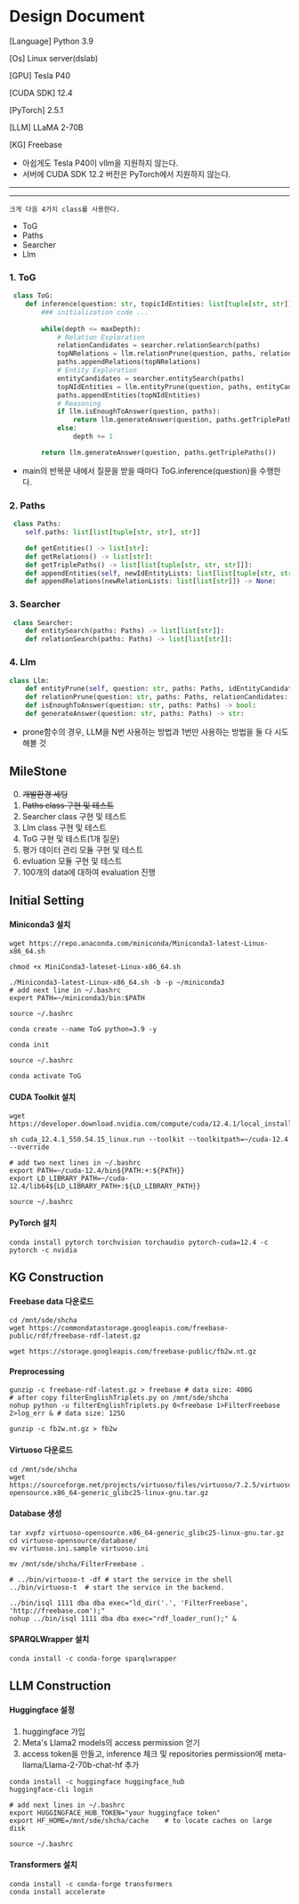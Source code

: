 # Design Document

[Language] Python 3.9

[Os] Linux server(dslab)

[GPU] Tesla P40

[CUDA SDK] 12.4

[PyTorch] 2.5.1

[LLM] LLaMA 2-70B

[KG] Freebase

- 아쉽게도 Tesla P40이 vllm을 지원하지 않는다.
- 서버에 CUDA SDK 12.2 버전은 PyTorch에서 지원하지 않는다.

---
---

    크게 다음 4가지 class를 사용한다.

* ToG
* Paths
* Searcher
* Llm

### 1. ToG
```python
 class ToG:
    def inference(question: str, topicIdEntities: list[tuple[str, str]] = None) -> tuple[str, Paths]:
        ### initialization code ...
        
        while(depth <= maxDepth):
            # Relation Exploration
            relationCandidates = searcher.relationSearch(paths)
            topNRelations = llm.relationPrune(question, paths, relationCandidates)
            paths.appendRelations(topNRelations)
            # Entity Exploration
            entityCandidates = searcher.entitySearch(paths)
            topNIdEntities = llm.entityPrune(question, paths, entityCandidates)
            paths.appendEntities(topNIdEntities)
            # Reasoning 
            if llm.isEnoughToAnswer(question, paths):
                return llm.generateAnswer(question, paths.getTriplePaths())
            else:
                depth += 1

        return llm.generateAnswer(question, paths.getTriplePaths())
```
- main의 반복문 내에서 질문을 받을 때마다 ToG.inference(question)을 수행한다. 

### 2. Paths
```python
 class Paths:
    self.paths: list[list[tuple[str, str], str]]

    def getEntities() -> list[str]:
    def getRelations() -> list[str]:
    def getTriplePaths() -> list[list[tuple[str, str, str]]]:
    def appendEntities(self, newIdEntityLists: list[list[tuple[str, str]]]) -> None:
    def appendRelations(newRelationLists: list[list[str]]) -> None:
```

### 3. Searcher
```python
 class Searcher:
    def entitySearch(paths: Paths) -> list[list[str]]:
    def relationSearch(paths: Paths) -> list[list[str]]:
```

### 4. Llm
```python
class Llm:
    def entityPrune(self, question: str, paths: Paths, idEntityCandidates: list[list[tuple[str, str]]]) -> list[list[tuple[str, str]]]:
    def relationPrune(question: str, paths: Paths, relationCandidates: list[list[str]]) -> list[list[str]]:
    def isEnoughToAnswer(question: str, paths: Paths) -> bool:
    def generateAnswer(question: str, paths: Paths) -> str:
```
- prone함수의 경우, LLM을 N번 사용하는 방법과 1번만 사용하는 방법을 둘 다 시도해볼 것

## MileStone

0. ~~개발환경 세팅~~
1. ~~Paths class 구현 및 테스트~~
2. Searcher class 구현 및 테스트
3. Llm class 구현 및 테스트
4. ToG 구현 및 테스트(1개 질문)
5. 평가 데이터 관리 모듈 구현 및 테스트
6. evluation 모듈 구현 및 테스트 
7. 100개의 data에 대하여 evaluation 진행

## Initial Setting

#### Miniconda3 설치
```shell
wget https://repo.anaconda.com/miniconda/Miniconda3-latest-Linux-x86_64.sh

chmod +x MiniConda3-lateset-Linux-x86_64.sh

./Miniconda3-latest-Linux-x86_64.sh -b -p ~/miniconda3
# add next line in ~/.bashrc
expert PATH=~/miniconda3/bin:$PATH

source ~/.bashrc

conda create --name ToG python=3.9 -y

conda init

source ~/.bashrc

conda activate ToG
```

#### CUDA Toolkit 설치
```shell
wget https://developer.download.nvidia.com/compute/cuda/12.4.1/local_installers/cuda_12.4.1_550.54.15_linux.run

sh cuda_12.4.1_550.54.15_linux.run --toolkit --toolkitpath=~/cuda-12.4 --override

# add two next lines in ~/.bashrc
export PATH=~/cuda-12.4/bin${PATH:+:${PATH}}
export LD_LIBRARY_PATH=~/cuda-12.4/lib64${LD_LIBRARY_PATH+:${LD_LIBRARY_PATH}}

source ~/.bashrc
```

#### PyTorch 설치
```shell
conda install pytorch torchvision torchaudio pytorch-cuda=12.4 -c pytorch -c nvidia
```

## KG Construction

#### Freebase data 다운로드
```shell
cd /mnt/sde/shcha
wget https://commondatastorage.googleapis.com/freebase-public/rdf/freebase-rdf-latest.gz

wget https://storage.googleapis.com/freebase-public/fb2w.nt.gz
```

#### Preprocessing
```shell
gunzip -c freebase-rdf-latest.gz > freebase # data size: 400G
# after copy filterEnglishTriplets.py on /mnt/sde/shcha
nohup python -u filterEnglishTriplets.py 0<freebase 1>FilterFreebase 2>log_err & # data size: 125G

gunzip -c fb2w.nt.gz > fb2w
```

#### Virtuoso 다운로드
```shell
cd /mnt/sde/shcha
wget https://sourceforge.net/projects/virtuoso/files/virtuoso/7.2.5/virtuoso-opensource.x86_64-generic_glibc25-linux-gnu.tar.gz
```

#### Database 생성
```shell
tar xvpfz virtuoso-opensource.x86_64-generic_glibc25-linux-gnu.tar.gz
cd virtuoso-opensource/database/
mv virtuoso.ini.sample virtuoso.ini

mv /mnt/sde/shcha/FilterFreebase .

# ../bin/virtuoso-t -df # start the service in the shell
../bin/virtuoso-t  # start the service in the backend.

../bin/isql 1111 dba dba exec="ld_dir('.', 'FilterFreebase', 'http://freebase.com');"
nohup ../bin/isql 1111 dba dba exec="rdf_loader_run();" &
```

#### SPARQLWrapper 설치
```shell
conda install -c conda-forge sparqlwrapper
```

## LLM Construction

#### Huggingface 설정
1. huggingface 가입
2. Meta's Llama2 models의 access permission 얻기
3. access token을 만들고, inference 체크 및 repositories permission에 meta-llama/Llama-2-70b-chat-hf 추가
```shell
conda install -c huggingface huggingface_hub
huggingface-cli login

# add next lines in ~/.bashrc
export HUGGINGFACE_HUB_TOKEN="your huggingface token"
export HF_HOME=/mnt/sde/shcha/cache    # to locate caches on large disk

source ~/.bashrc
```

#### Transformers 설치
```shell
conda install -c conda-forge transformers
conda install accelerate
```